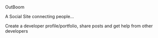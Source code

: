  OutBoom

A Social Site connecting people...

Create a developer profile/portfolio, share posts and get help from other developers

